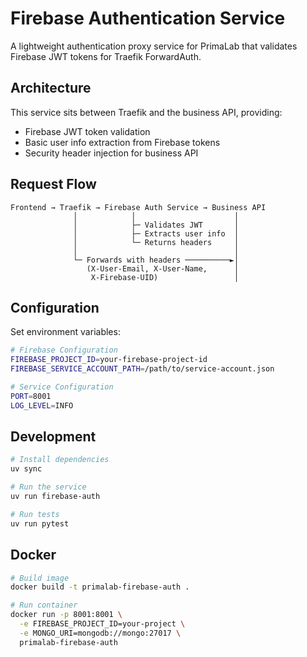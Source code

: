 # Firebase Authentication Service

A lightweight authentication proxy service for PrimaLab that validates Firebase JWT tokens for Traefik ForwardAuth.

## Architecture

This service sits between Traefik and the business API, providing:
- Firebase JWT token validation
- Basic user info extraction from Firebase tokens
- Security header injection for business API

## Request Flow

```
Frontend → Traefik → Firebase Auth Service → Business API
              │            │                      │
              │            ├─ Validates JWT       │
              │            ├─ Extracts user info  │
              │            └─ Returns headers     │
              │                                   │
              └─ Forwards with headers ──────────►│
                 (X-User-Email, X-User-Name,      │
                  X-Firebase-UID)                 │
```

## Configuration

Set environment variables:

```bash
# Firebase Configuration
FIREBASE_PROJECT_ID=your-firebase-project-id
FIREBASE_SERVICE_ACCOUNT_PATH=/path/to/service-account.json

# Service Configuration
PORT=8001
LOG_LEVEL=INFO
```

## Development

```bash
# Install dependencies
uv sync

# Run the service
uv run firebase-auth

# Run tests
uv run pytest
```

## Docker

```bash
# Build image
docker build -t primalab-firebase-auth .

# Run container
docker run -p 8001:8001 \
  -e FIREBASE_PROJECT_ID=your-project \
  -e MONGO_URI=mongodb://mongo:27017 \
  primalab-firebase-auth
```
